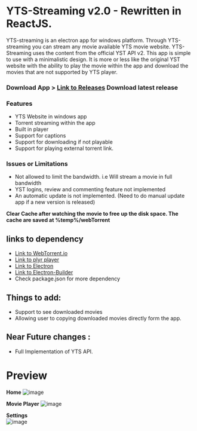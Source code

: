 # YTS-Streaming v2.0 - Rewritten in ReactJS.
 YTS-streaming is an electron app for windows platform. Through YTS-streaming you can stream any movie available YTS movie website.
 YTS-Streaming uses the content from the official YST API v2. This app is simple to use with a minimalistic design. It is more or less like the original YST website with the ability to play the movie within the app and download the movies that are not supported by YTS player.
 
 ### Download App > [Link to Releases](https://github.com/mbpn1/YTS-Streaming/releases) Download latest release
 
 ### Features
 - YTS Website in windows app
 - Torrent streaming within the app
 - Built in player
 - Support for captions
 - Support for downloading if not playable
 - Support for playing external torrent link.
 
 ### Issues or Limitations
 - Not allowed to limit the bandwidth. i.e Will stream a movie in full bandwidth
 - YST logins, review and commenting feature not implemented
 - An automatic update is not implemented. (Need to do manual update app if a new version is released)

**Clear Cache after watching the movie to free up the disk space. The cache are saved at %temp%/webTorrent**

## links to dependency
- [Link to WebTorrent.io](http://webtorrent.io)
- [Link to plyr player](https://plyr.io/)
- [Link to Electron](https://www.electronjs.org/)
- [Link to Electron-Builder](https://github.com/electron-userland/electron-builder)
- Check package.json for more dependency

## Things to add:
- Support to see downloaded movies
- Allowing user to copying downloaded movies directly form the app.

## Near Future changes : 
- Full Implementation of YTS API.

# Preview
**Home**
![image](https://user-images.githubusercontent.com/21078512/123229175-c7420200-d4f5-11eb-90da-39dd3a09bad0.png)

  
**Movie Player**
![image](https://user-images.githubusercontent.com/21078512/111864151-77e4b680-8987-11eb-9a9b-26ec228162a8.png)


**Settings**  
![image](https://user-images.githubusercontent.com/21078512/123229296-dfb21c80-d4f5-11eb-9a5f-57e51465294b.png)


